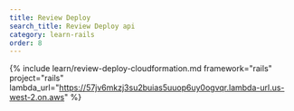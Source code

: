 ```yaml
---
title: Review Deploy
search_title: Review Deploy api
category: learn-rails
order: 8
---
```


{% include learn/review-deploy-cloudformation.md framework="rails" project="rails" lambda_url="https://57jv6mkzj3su2buias5uuop6uy0ogvqr.lambda-url.us-west-2.on.aws" %}
